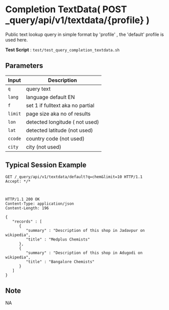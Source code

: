 # Completion TextData( POST _query/api/v1/textdata/{profile} )

Public text lookup query in simple format  by 'profile' , the 'default' profile is used here.

**Test Script** : `test/test_query_completion_textdata.sh`

## Parameters

| Input | Description |
| ---- | ----------- |
| `q` | query text |
| `lang` | language default EN |
| `f` | set 1 if fulltext aka no partial |
| `limit` | page size aka no of results |
| `lon`| detected longitude ( not used) |
| `lat`| detected latitude (not used) |
| `ccode` | country code (not used)  |
| `city` | city (not used) |

## Typical Session Example

```
GET /_query/api/v1/textdata/default?q=chem&limit=10 HTTP/1.1
Accept: */*



HTTP/1.1 200 OK
Content-Type: application/json
Content-Length: 196

{
   "records" : [
      {
         "summary" : "Description of this shop in Jadavpur on wikipedia",
         "title" : "Medplus Chemists"
      },
      {
         "summary" : "Description of this shop in Adugodi on wikipedia",
         "title" : "Bangalore Chemists"
      }
   ]
}
```

## Note

NA
